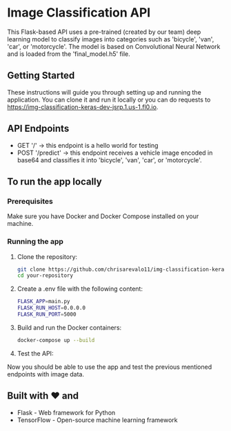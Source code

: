 # Image Classification API

This Flask-based API uses a pre-trained (created by our team) deep learning model to classify images into categories such as 'bicycle', 'van', 'car', or 'motorcycle'. 
The model is based on Convolutional Neural Network and is loaded from the 'final_model.h5' file.

## Getting Started

These instructions will guide you through setting up and running the application. You can clone it and run it locally or you can do requests to 
https://img-classification-keras-dev-jsrp.1.us-1.fl0.io.

## API Endpoints

* GET '/' -> this endpoint is a hello world for testing
* POST '/predict' -> this endpoint receives a vehicle image encoded in base64 and classifies it into 'bicycle', 'van', 'car', or 'motorcycle'.

## To run the app locally

### Prerequisites

Make sure you have Docker and Docker Compose installed on your machine.

### Running the app

1. Clone the repository:

   ```bash
   git clone https://github.com/chrisarevalo11/img-classification-keras.git
   cd your-repository
   ```
2. Create a .env file with the following content: 

   ```bash
   FLASK_APP=main.py
   FLASK_RUN_HOST=0.0.0.0
   FLASK_RUN_PORT=5000
   ```
3. Build and run the Docker containers:

   ```bash
   docker-compose up --build
   ```
4. Test the API:

  Now you should be able to use the app and test the previous mentioned endpoints with image data.

## Built with ❤️ and
* Flask - Web framework for Python
* TensorFlow - Open-source machine learning framework
